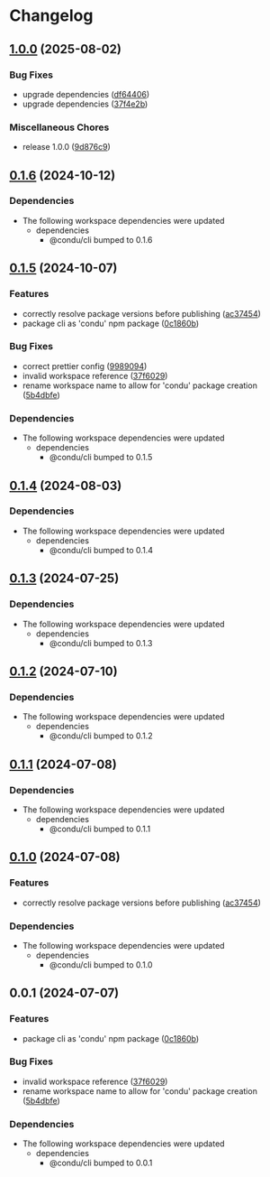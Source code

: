 # Changelog

## [1.0.0](https://github.com/niieani/condu/compare/@condu/yarn-plugin@0.1.6...@condu/yarn-plugin@1.0.0) (2025-08-02)


### Bug Fixes

* upgrade dependencies ([df64406](https://github.com/niieani/condu/commit/df64406b2322e8db6d1ad3f86f6ab9dfd3001871))
* upgrade dependencies ([37f4e2b](https://github.com/niieani/condu/commit/37f4e2babd29a9be1c69427ee13bcd08b8bbe25a))


### Miscellaneous Chores

* release 1.0.0 ([9d876c9](https://github.com/niieani/condu/commit/9d876c9fba8dbc305ac5be25e6f4fda47d6400b9))

## [0.1.6](https://github.com/niieani/condu/compare/@condu/yarn-plugin@0.1.5...@condu/yarn-plugin@0.1.6) (2024-10-12)


### Dependencies

* The following workspace dependencies were updated
  * dependencies
    * @condu/cli bumped to 0.1.6

## [0.1.5](https://github.com/niieani/condu/compare/@condu/yarn-plugin@0.1.4...@condu/yarn-plugin@0.1.5) (2024-10-07)


### Features

* correctly resolve package versions before publishing ([ac37454](https://github.com/niieani/condu/commit/ac374544ecb35ad3c3f27a830f24276928168306))
* package cli as 'condu' npm package ([0c1860b](https://github.com/niieani/condu/commit/0c1860bc4ccc11d89fce8c938f9d5e70d88a9c98))


### Bug Fixes

* correct prettier config ([9989094](https://github.com/niieani/condu/commit/99890941f5cd389caaa7f2ca65ae866ac81750cf))
* invalid workspace reference ([37f6029](https://github.com/niieani/condu/commit/37f6029848a43f06627f0ee2f7fcef4e535a7d07))
* rename workspace name to allow for 'condu' package creation ([5b4dbfe](https://github.com/niieani/condu/commit/5b4dbfe0912ad8d64a227b875d34c39ae5d50959))


### Dependencies

* The following workspace dependencies were updated
  * dependencies
    * @condu/cli bumped to 0.1.5

## [0.1.4](https://github.com/niieani/condu/compare/@condu/yarn-plugin@0.1.3...@condu/yarn-plugin@0.1.4) (2024-08-03)


### Dependencies

* The following workspace dependencies were updated
  * dependencies
    * @condu/cli bumped to 0.1.4

## [0.1.3](https://github.com/niieani/toolchain/compare/@condu/yarn-plugin@0.1.2...@condu/yarn-plugin@0.1.3) (2024-07-25)


### Dependencies

* The following workspace dependencies were updated
  * dependencies
    * @condu/cli bumped to 0.1.3

## [0.1.2](https://github.com/niieani/toolchain/compare/@condu/yarn-plugin@0.1.1...@condu/yarn-plugin@0.1.2) (2024-07-10)


### Dependencies

* The following workspace dependencies were updated
  * dependencies
    * @condu/cli bumped to 0.1.2

## [0.1.1](https://github.com/niieani/toolchain/compare/@condu/yarn-plugin@0.1.0...@condu/yarn-plugin@0.1.1) (2024-07-08)


### Dependencies

* The following workspace dependencies were updated
  * dependencies
    * @condu/cli bumped to 0.1.1

## [0.1.0](https://github.com/niieani/toolchain/compare/@condu/yarn-plugin@0.0.1...@condu/yarn-plugin@0.1.0) (2024-07-08)


### Features

* correctly resolve package versions before publishing ([ac37454](https://github.com/niieani/toolchain/commit/ac374544ecb35ad3c3f27a830f24276928168306))


### Dependencies

* The following workspace dependencies were updated
  * dependencies
    * @condu/cli bumped to 0.1.0

## 0.0.1 (2024-07-07)


### Features

* package cli as 'condu' npm package ([0c1860b](https://github.com/niieani/toolchain/commit/0c1860bc4ccc11d89fce8c938f9d5e70d88a9c98))


### Bug Fixes

* invalid workspace reference ([37f6029](https://github.com/niieani/toolchain/commit/37f6029848a43f06627f0ee2f7fcef4e535a7d07))
* rename workspace name to allow for 'condu' package creation ([5b4dbfe](https://github.com/niieani/toolchain/commit/5b4dbfe0912ad8d64a227b875d34c39ae5d50959))


### Dependencies

* The following workspace dependencies were updated
  * dependencies
    * @condu/cli bumped to 0.0.1
